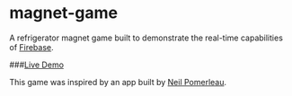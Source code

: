 magnet-game
===========

A refrigerator magnet game built to demonstrate the real-time capabilities of [Firebase](https://www.firebase.com).

###[Live Demo](http://magnets.firebae.com)

This game was inspired by an app built by [Neil Pomerleau](http://www.neilpomerleau.com/).
